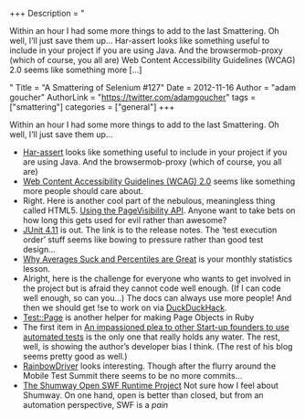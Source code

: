 +++
Description = "<p>Within an hour I had some more things to add to the last Smattering. Oh well, I’ll just save them up… Har-assert looks like something useful to include in your project if you are using Java. And the browsermob-proxy (which of course, you all are) Web Content Accessibility Guidelines (WCAG) 2.0 seems like something more […]</p>"
Title = "A Smattering of Selenium #127"
Date = 2012-11-16
Author = "adam goucher"
AuthorLink = "https://twitter.com/adamgoucher"
tags = ["smattering"]
categories = ["general"]
+++
<p>Within an hour I had some more things to add to the last Smattering. Oh well, I&#8217;ll just save them up&#8230;</p>
<ul>
<li><a href="http://roydekleijn.github.com/har-assert/">Har-assert</a> looks like something useful to include in your project if you are using Java. And the browsermob-proxy (which of course, you all are)</li>
<li><a href="http://www.w3.org/TR/WCAG20/">Web Content Accessibility Guidelines (WCAG) 2.0</a> seems like something more people should care about.</li>
<li>Right. Here is another cool part of the nebulous, meaningless thing called HTML5. <a href="http://www.html5rocks.com/en/tutorials/pagevisibility/intro/">Using the PageVisibility API</a>. Anyone want to take bets on how long this gets used for evil rather than awesome?</li>
<li><a href="https://github.com/KentBeck/junit/blob/master/doc/ReleaseNotes4.11.md">JUnit 4.11</a> is out. The link is to the release notes. The &#8216;test execution order&#8217; stuff seems like bowing to pressure rather than good test design&#8230;</li>
<li><a href="http://blog.dynatrace.com/2012/11/14/why-averages-suck-and-percentiles-are-great/">Why Averages Suck and Percentiles are Great</a> is your monthly statistics lesson.</li>
<li>Alright, here is the challenge for everyone who wants to get involved in the project but is afraid they cannot code well enough. (If I can code well enough, so can you&#8230;) The docs can always use more people! And then we should get !se to work on via <a href="http://duckduckhack.com">DuckDuckHack</a>.</li>
<li><a href="https://github.com/jarmo/test-page">Test::Page</a> is another helper for making Page Objects in Ruby</li>
<li>The first item in <a href="http://www.jpuopolo.com/2012/09/an-impassioned-plea-to-other-start-up-founders-to-use-automated-tests/">An impassioned plea to other Start-up founders to use automated tests</a> is the only one that really holds any water. The rest, well, is showing the author&#8217;s developer bias I think. (The rest of his blog seems pretty good as well.)</li>
<li><a href="https://github.com/rainbowdriver">RainbowDriver</a> looks interesting. Though after the flurry around the Mobile Test Summit there seems to be no more commits&#8230;</li>
<li><a href="https://blog.mozilla.org/research/2012/11/12/introducing-the-shumway-open-swf-runtime-project/">The Shumway Open SWF Runtime Project</a> Not sure how I feel about Shumway. On one hand, open is better than closed, but from an automation perspective, SWF is a <i>pain</i></li>
</ul>

